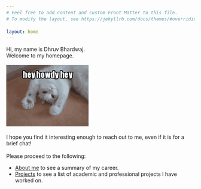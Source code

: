 ```yaml
---
# Feel free to add content and custom Front Matter to this file.
# To modify the layout, see https://jekyllrb.com/docs/themes/#overriding-theme-defaults

layout: home
---
```


Hi, my name is Dhruv Bhardwaj.
<br>
Welcome to my homepage.
<br><br>
![](/assets/images/hey-howdy-hey-jeremy.gif)
<br>
<br>
I hope you find it interesting enough to reach out to me, even if it is for a brief chat!
<br>
<br>
Please proceed to the following:
- [About me](/about) to see a summary of my career.
- [Projects](/projects) to see a list of academic and professional projects I have worked on.
